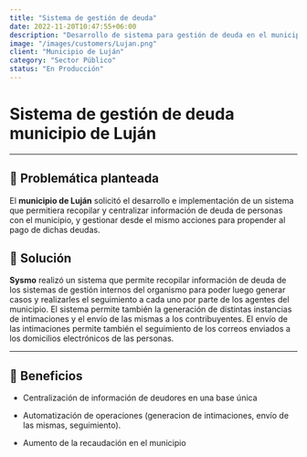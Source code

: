 ```yaml
---
title: "Sistema de gestión de deuda"
date: 2022-11-20T10:47:55+06:00
description: "Desarrollo de sistema para gestión de deuda en el municipio"
image: "/images/customers/Lujan.png"
client: "Municipio de Luján"
category: "Sector Público"
status: "En Producción"
---
```

# Sistema de gestión de deuda municipio de Luján

---

## 🎯 Problemática planteada

El **municipio de Luján** solicitó el desarrollo e implementación de un sistema que permitiera recopilar y centralizar información de deuda de personas con el municipio, y gestionar desde el mismo acciones para propender al pago de dichas deudas.

## 🎯 Solución

**Sysmo** realizó un sistema que permite recopilar información de deuda de los sistemas de gestión internos del organismo para poder luego generar casos y realizarles el seguimiento a cada uno por parte de los agentes del municipio.
El sistema permite también la generación de distintas instancias de intimaciones y el envío de las mismas a los contribuyentes. El envío de las intimaciones permite también el seguimiento de los correos enviados a los domicilios electrónicos de las personas.

---

## 🧩 Beneficios

- Centralización de información de deudores en una base única

- Automatización de operaciones (generacion de intimaciones, envío de las mismas, seguimiento).

- Aumento de la recaudación en el municipio

